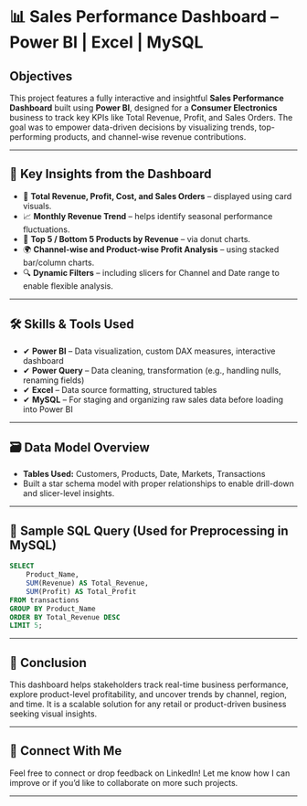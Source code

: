 # 📊 Sales Performance Dashboard – Power BI | Excel | MySQL



## Objectives

This project features a fully interactive and insightful **Sales Performance Dashboard** built using **Power BI**, designed for a **Consumer Electronics** business to track key KPIs like Total Revenue, Profit, and Sales Orders. The goal was to empower data-driven decisions by visualizing trends, top-performing products, and channel-wise revenue contributions.

---

## 🚀 Key Insights from the Dashboard

- 📌 **Total Revenue, Profit, Cost, and Sales Orders** – displayed using card visuals.
- 📈 **Monthly Revenue Trend** – helps identify seasonal performance fluctuations.
- 🧩 **Top 5 / Bottom 5 Products by Revenue** – via donut charts.
- 🌍 **Channel-wise and Product-wise Profit Analysis** – using stacked bar/column charts.
- 🔍 **Dynamic Filters** – including slicers for Channel and Date range to enable flexible analysis.

---

## 🛠 Skills & Tools Used

- ✔ **Power BI** – Data visualization, custom DAX measures, interactive dashboard
- ✔ **Power Query** – Data cleaning, transformation (e.g., handling nulls, renaming fields)
- ✔ **Excel** – Data source formatting, structured tables
- ✔ **MySQL** – For staging and organizing raw sales data before loading into Power BI

---

## 🗃 Data Model Overview

- **Tables Used:** Customers, Products, Date, Markets, Transactions
- Built a star schema model with proper relationships to enable drill-down and slicer-level insights.

---

## 🔧 Sample SQL Query (Used for Preprocessing in MySQL)

```sql
SELECT 
    Product_Name, 
    SUM(Revenue) AS Total_Revenue, 
    SUM(Profit) AS Total_Profit
FROM transactions
GROUP BY Product_Name
ORDER BY Total_Revenue DESC
LIMIT 5;
```
---

## 📌 Conclusion
This dashboard helps stakeholders track real-time business performance, explore product-level profitability, and uncover trends by channel, region, and time. It is a scalable solution for any retail or product-driven business seeking visual insights.

---

## 🔗 Connect With Me
Feel free to connect or drop feedback on LinkedIn!
Let me know how I can improve or if you’d like to collaborate on more such projects.

---
